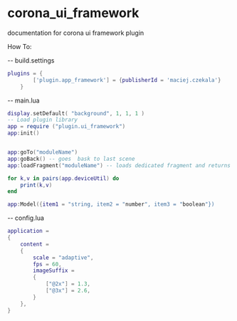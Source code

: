 # corona_ui_framework
documentation for corona ui framework plugin

How To:

-- build.settings
``````lua
plugins = {  
        ['plugin.app_framework'] = {publisherId = 'maciej.czekala'}
    }
``````

-- main.lua
``````lua
display.setDefault( "background", 1, 1, 1 )
-- Load plugin library
app = require ("plugin.ui_framework")
app:init()


app:goTo("moduleName")
app:goBack() -- goes  bask to last scene
app:loadFragment("moduleName") -- loads dedicated fragment and returns it

for k,v in pairs(app.deviceUtil) do
    print(k,v)
end

app:Model({item1 = "string, item2 = "number", item3 = "boolean"})

``````

-- config.lua
``````lua
application = 
{
	content = 
	{
		scale = "adaptive",
		fps = 60,
		imageSuffix =
		{
			["@2x"] = 1.3,
			["@3x"] = 2.6,
		}
	},
}
``````
